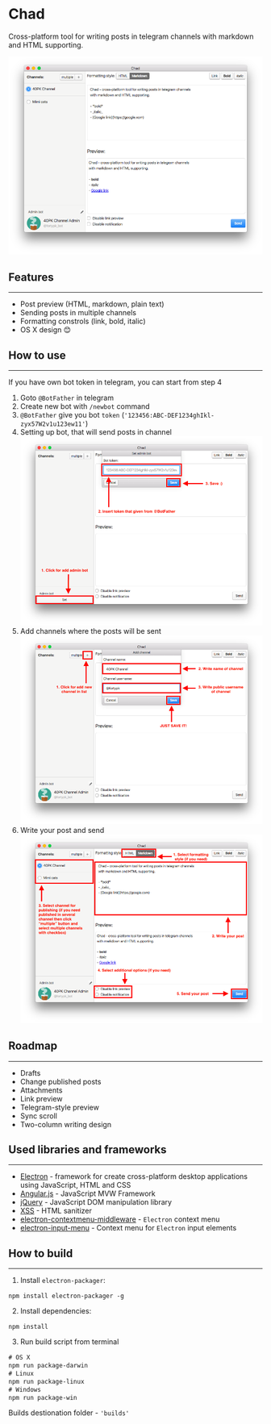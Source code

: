 # Chad

Cross-platform tool for writing posts in telegram channels with markdown and HTML supporting.

![Main window](images/main.png)


## Features
---
- Post preview (HTML, markdown, plain text)
- Sending posts in multiple channels
- Formatting constrols (link, bold, italic)
- OS X design 😊

## How to use
---
If you have own bot token in telegram, you can start from step 4
1. Goto `@BotFather` in telegram
2. Create new bot with `/newbot` command
3. `@BotFather` give you bot `token` (`'123456:ABC-DEF1234ghIkl-zyx57W2v1u123ew11'`)
4. Setting up bot, that will send posts in channel ![Setup bot](images/step4.png)
5. Add channels where the posts will be sent ![Add channel](images/step5.png)
6. Write your post and send ![Write and send post](images/step6.png)

## Roadmap
---
- Drafts
- Change published posts
- Attachments
- Link preview
- Telegram-style preview
- Sync scroll
- Two-column writing design

## Used libraries and frameworks
---
- [Electron](http://electron.atom.io/) - framework for create cross-platform desktop applications using JavaScript, HTML and CSS
- [Angular.js](https://angularjs.org) - JavaScript MVW Framework
- [jQuery](https://jquery.com/) - JavaScript DOM manipulation library
- [XSS](https://www.npmjs.com/package/xss) - HTML sanitizer
- [electron-contextmenu-middleware](https://github.com/parro-it/electron-contextmenu-middleware) - `Electron` context menu
- [electron-input-menu](https://www.npmjs.com/package/electron-input-menu) - Context menu for `Electron` input elements

## How to build
---
1. Install `electron-packager`:
```
npm install electron-packager -g
```
2. Install dependencies:
```
npm install
```
3. Run build script from terminal
```
# OS X
npm run package-darwin
# Linux
npm run package-linux
# Windows
npm run package-win
```
Builds destionation folder - `'builds'`
